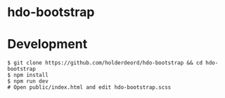 # hdo-bootstrap

# Development

    $ git clone https://github.com/holderdeord/hdo-bootstrap && cd hdo-bootstrap
    $ npm install
    $ npm run dev
    # Open public/index.html and edit hdo-bootstrap.scss



